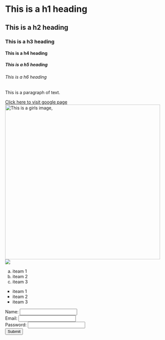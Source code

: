 <!DOCTYPE html>
<html>
    <head>
        <title>Maggys first webpage</title>
        <meta charset="UTF-8">
        <meta name="description"content="This is a begginer webpage"
        <meta name="keywords" content="maggys plp"
    </head>
    <body>
        <!--Heading-->
<h1> This is a h1 heading</h1>
<h2> This is a h2 heading</h2>
<h3>This is a h3 heading</h3>
<h4>This is a h4 heading</h4>
<h5>This is a h5 heading</h5>
<h6>This is a h6 heading</h6>
 <!--Paragraph-->
<p>This is a paragraph of text.</p>
<!--link-->
<a href="https://google.com">Click here to visit google page</a>
<!--internal image-->
<img src="j1.jpg" alt="This is a girls image, " width= "500" "height="200">
<!--external image-->
<img src="<img src="https://images.pexels.com/photos/3230266/pexels-photo-3230266.jpeg, "width= "500" "height="200">
  <!--lists-->
  <ol type="a">
<li> iteam 1</li>
<li> iteam 2</li>
<li> iteam 3</li>
</ol>
<!--unordered lists-->
<ul type="square">
    <li>iteam 1</li>
    <li>iteam 2</li>
    <li>iteam 3</li>
</ul>
<!--forms-->
<form action="/location" method="get/post">
    <label for= "name"> Name: </label>
<input type="text" id="name">
<br />
<label for= "email"> Email: </label>
<input type="email, id="email">
<br />
<label for= "password"> Password: </label>
<input type="password">
<br />
<button type="submit">Submit </button>
</form>
</body>
</html>
